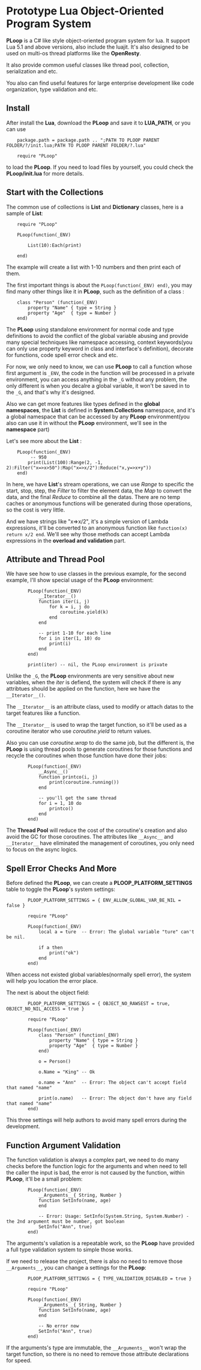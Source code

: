# Prototype Lua Object-Oriented Program System

**PLoop** is a C# like style object-oriented program system for lua. It support Lua 5.1 and above versions, also include the luajit. It's also designed to be used on multi-os thread platforms like the **OpenResty**.

It also provide common useful classes like thread pool, collection, serialization and etc.

You also can find useful features for large enterprise development like code organization, type validation and etc.


## Install

After install the **Lua**, download the **PLoop** and save it to **LUA_PATH**, or you can use

        package.path = package.path .. ";PATH TO PLOOP PARENT FOLDER/?/init.lua;PATH TO PLOOP PARENT FOLDER/?.lua"

        require "PLoop"

to load the **PLoop**. If you need to load files by yourself, you could check the **PLoop/init.lua** for more details.


## Start with the Collections

The common use of collections is **List** and **Dictionary** classes, here is a sample of **List**:

        require "PLoop"

        PLoop(function(_ENV)

            List(10):Each(print)

        end)

The example will create a list with 1-10 numbers and then print each of them.

The first important things is about the `PLoop(function(_ENV) end)`, you may find many other things like it in **PLoop**, such as the definition of a class :

        class "Person" (function(_ENV)
            property "Name" { type = String }
            property "Age"  { type = Number }
        end)

The **PLoop** using standalone environment for normal code and type definitions to avoid the conflict of the global variable abusing and provide many special techniques like namespace accessing, context keywords(you can only use property keyword in class and interface's definition), decorate for functions, code spell error check and etc.

For now, we only need to know, we can use **PLoop** to call a function whose first argument is `_ENV`, the code in the function will be processed in a private environment, you can access anything in the `_G` without any problem, the only different is when you decalre a global variable, it won't be saved in to the `_G`, and that's why it's designed.

Also we can get more features like types defined in the **global namespaces**, the **List** is defined in **System.Collections** namespace, and it's a global namespace that can be accessed by any **PLoop** environment(you also can use it in without the **PLoop** environment, we'll see in the **namespace** part)

Let's see more about the **List** :

        PLoop(function(_ENV)
             -- 950
            print(List(100):Range(2, -1, 2):Filter("x=>x>50"):Map("x=>x/2"):Reduce("x,y=>x+y"))
        end)

In here, we have **List**'s stream operations, we can use *Range* to specific the start, stop, step, the *Filter* to filter the element data, the *Map* to convert the data, and the final *Reduce* to combine all the datas. There are no temp caches or anonymous functions will be generated during those operations, so the cost is very little.

And we have strings like "x=>x/2", it's a simple version of Lambda expressions, it'll be converted to an anonymous function like `function(x) return x/2 end`. We'll see why those methods can accept Lambda expressions in the **overload and validation** part.


## Attribute and Thread Pool

We have see how to use classes in the previous example, for the second example, I'll show special usage of the **PLoop** environment:

            PLoop(function(_ENV)
                __Iterator__()
                function iter(i, j)
                    for k = i, j do
                        coroutine.yield(k)
                    end
                end

                -- print 1-10 for each line
                for i in iter(1, 10) do
                    print(i)
                end
            end)

            print(iter) -- nil, the PLoop environment is private

Unlike the `_G`, the **PLoop** environments are very sensitive about new variables, when the *iter* is defiend, the system will check if there is any attribtues should be applied on the function, here we have the `__Iterator__()`.

The `__Iterator__` is an attribute class, used to modify or attach datas to the target features like a function.

The `__Iterator__` is used to wrap the target function, so it'll be used as a coroutine iterator who use *coroutine.yield* to return values.

Also you can use *coroutine.wrap* to do the same job, but the different is, the **PLoop** is using thread pools to generate coroutines for those functions and recycle the coroutines when those function have done their jobs:

            PLoop(function(_ENV)
                __Async__()
                function printco(i, j)
                    print(coroutine.running())
                end

                -- you'll get the same thread
                for i = 1, 10 do
                    printco()
                end
            end)

The **Thread Pool** will reduce the cost of the coroutine's creation and also avoid the GC for those coroutines. The attributes like `__Async__` and `__Iterator__` have eliminated the management of coroutines, you only need to focus on the async logics.


## Spell Error Checks And More

Before defined the **PLoop**, we can create a **PLOOP_PLATFORM_SETTINGS** table to toggle the **PLoop**'s system settings:

            PLOOP_PLATFORM_SETTINGS = { ENV_ALLOW_GLOBAL_VAR_BE_NIL = false }

            require "PLoop"

            PLoop(function(_ENV)
                local a = ture  -- Error: The global variable "ture" can't be nil.

                if a then
                    print("ok")
                end
            end)

When access not existed global variables(normally spell error), the system will help you location the error place.

The next is about the object field:

            PLOOP_PLATFORM_SETTINGS = { OBJECT_NO_RAWSEST = true, OBJECT_NO_NIL_ACCESS = true }

            require "PLoop"

            PLoop(function(_ENV)
                class "Person" (function(_ENV)
                    property "Name" { type = String }
                    property "Age"  { type = Number }
                end)

                o = Person()

                o.Name = "King" -- Ok

                o.name = "Ann"  -- Error: The object can't accept field that named "name"

                print(o.name)   -- Error: The object don't have any field that named "name"
            end)

This three settings will help authors to avoid many spell errors during the development.


## Function Argument Validation

The function validation is always a complex part, we need to do many checks before the function logic for the arguments and when need to tell the caller the input is bad, the error is not caused by the function, within **PLoop**, it'll be a small problem:

            PLoop(function(_ENV)
                __Arguments__{ String, Number }
                function SetInfo(name, age)
                end

                -- Error: Usage: SetInfo(System.String, System.Number) - the 2nd argument must be number, got boolean
                SetInfo("Ann", true)
            end)

The arguments's valiation is a repeatable work, so the **PLoop** have provided a full type validation system to simple those works.

If we need to release the project, there is also no need to remove those `__Arguments__`, you can change a settings for the **PLoop**:

            PLOOP_PLATFORM_SETTINGS = { TYPE_VALIDATION_DISABLED = true }

            require "PLoop"

            PLoop(function(_ENV)
                __Arguments__{ String, Number }
                function SetInfo(name, age)
                end

                -- No error now
                SetInfo("Ann", true)
            end)

If the arguments's type are immutable, the `__Arguments__` won't wrap the target function, so there is no need to remove those attribute declarations for speed.


